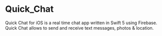 # Quick_Chat
Quick Chat for iOS is a real time chat app written in Swift 5 using Firebase.  Quick Chat allows to send and receive text messages, photos &amp; location.

